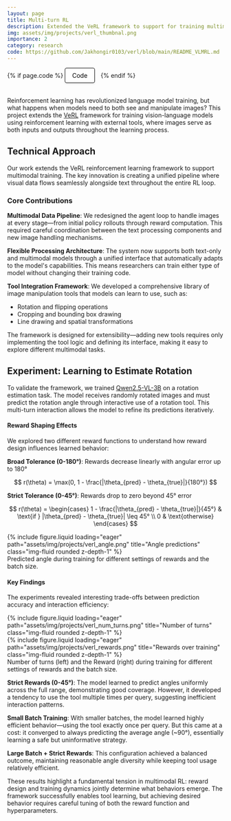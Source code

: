 ```yaml
---
layout: page
title: Multi-turn RL
description: Extended the VeRL framework to support for training multimodal models with multi-turn reinforcement learning with external tools using images as both inputs and outputs.
img: assets/img/projects/verl_thumbnal.png
importance: 2
category: research
code: https://github.com/Jakhongir0103/verl/blob/main/README_VLMRL.md
---
```


<!-- Project Links/Buttons -->
<div class="links" style="margin-bottom: 2rem;">
  {% if page.code %}
    <a href="{{ page.code }}" class="btn btn-primary btn-sm" role="button" target="_blank" style="background-color: white !important; border: 1px solid black !important; color: black !important; padding: 8px 16px; border-radius: 4px; text-decoration: none; display: inline-block; margin-right: 10px; box-shadow: 0 2px 4px rgba(0,0,0,0.1);">
      <i class="fab fa-github"></i> Code
    </a>
  {% endif %}
</div>

Reinforcement learning has revolutionized language model training, but what happens when models need to both see and manipulate images? This project extends the [VeRL](https://github.com/volcengine/verl) framework for training vision-language models using reinforcement learning with external tools, where images serve as both inputs and outputs throughout the learning process.

## Technical Approach

Our work extends the VeRL reinforcement learning framework to support multimodal training. The key innovation is creating a unified pipeline where visual data flows seamlessly alongside text throughout the entire RL loop.

### Core Contributions

**Multimodal Data Pipeline**: We redesigned the agent loop to handle images at every stage—from initial policy rollouts through reward computation. This required careful coordination between the text processing components and new image handling mechanisms.

**Flexible Processing Architecture**: The system now supports both text-only and multimodal models through a unified interface that automatically adapts to the model's capabilities. This means researchers can train either type of model without changing their training code.

**Tool Integration Framework**: We developed a comprehensive library of image manipulation tools that models can learn to use, such as:
- Rotation and flipping operations
- Cropping and bounding box drawing
- Line drawing and spatial transformations

The framework is designed for extensibility—adding new tools requires only implementing the tool logic and defining its interface, making it easy to explore different multimodal tasks.

## Experiment: Learning to Estimate Rotation

To validate the framework, we trained [Qwen2.5-VL-3B](https://huggingface.co/Qwen/Qwen2.5-VL-3B-Instruct) on a rotation estimation task. The model receives randomly rotated images and must predict the rotation angle through interactive use of a rotation tool. This multi-turn interaction allows the model to refine its predictions iteratively.

#### Reward Shaping Effects

We explored two different reward functions to understand how reward design influences learned behavior:

**Broad Tolerance (0-180°)**: Rewards decrease linearly with angular error up to 180°

$$
r(\theta) = \max(0, 1 - \frac{|\theta_{pred} - \theta_{true}|}{180°})
$$

**Strict Tolerance (0-45°)**: Rewards drop to zero beyond 45° error

$$
r(\theta) = \begin{cases} 1 - \frac{|\theta_{pred} - \theta_{true}|}{45°} & \text{if } |\theta_{pred} - \theta_{true}| \leq 45° \\ 0 & \text{otherwise} \end{cases}
$$

<div class="row">
    <div class="col-sm mt-3 mt-md-0">
        {% include figure.liquid loading="eager" path="assets/img/projects/verl_angle.png" title="Angle predictions" class="img-fluid rounded z-depth-1" %}
    </div>
</div>
<div class="caption">
    Predicted angle during training for different settings of rewards and the batch size.
</div>

#### Key Findings

The experiments revealed interesting trade-offs between prediction accuracy and interaction efficiency:

<div class="row">
    <div class="col-sm mt-3 mt-md-0">
        {% include figure.liquid loading="eager" path="assets/img/projects/verl_num_turns.png" title="Number of turns" class="img-fluid rounded z-depth-1" %}
    </div>
    <div class="col-sm mt-3 mt-md-0">
        {% include figure.liquid loading="eager" path="assets/img/projects/verl_rewards.png" title="Rewards over training" class="img-fluid rounded z-depth-1" %}
    </div>
</div>
<div class="caption">
    Number of turns (left) and the Reward (right) during training for different settings of rewards and the batch size.
</div>

**Strict Rewards (0-45°)**: The model learned to predict angles uniformly across the full range, demonstrating good coverage. However, it developed a tendency to use the tool multiple times per query, suggesting inefficient interaction patterns.

**Small Batch Training**: With smaller batches, the model learned highly efficient behavior—using the tool exactly once per query. But this came at a cost: it converged to always predicting the average angle (~90°), essentially learning a safe but uninformative strategy.

**Large Batch + Strict Rewards**: This configuration achieved a balanced outcome, maintaining reasonable angle diversity while keeping tool usage relatively efficient.

These results highlight a fundamental tension in multimodal RL: reward design and training dynamics jointly determine what behaviors emerge. The framework successfully enables tool learning, but achieving desired behavior requires careful tuning of both the reward function and hyperparameters.
